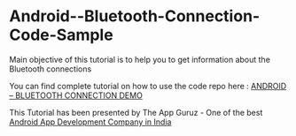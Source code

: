 Android--Bluetooth-Connection-Code-Sample
=========================================

Main objective of this tutorial is to help you to get information about the Bluetooth connections


You can find complete tutorial on how to use the code repo here : <a href="http://www.theappguruz.com/blog/android-bluetooth-connection-demo/">ANDROID – BLUETOOTH CONNECTION DEMO</a>

This Tutorial has been presented by The App Guruz - One of the best <a href="http://www.theappguruz.com/android-app-development/">Android App Development Company in India</a>

